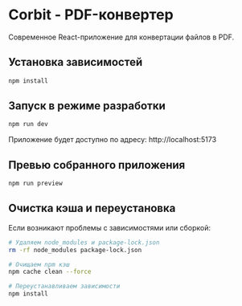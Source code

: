 # Corbit - PDF-конвертер

Современное React-приложение для конвертации файлов в PDF.

## Установка зависимостей
```bash
npm install
```

## Запуск в режиме разработки
```bash
npm run dev
```
Приложение будет доступно по адресу: http://localhost:5173

## Превью собранного приложения
```bash
npm run preview
```

## Очистка кэша и переустановка
Если возникают проблемы с зависимостями или сборкой:

```bash
# Удаляем node_modules и package-lock.json
rm -rf node_modules package-lock.json

# Очищаем npm кэш
npm cache clean --force

# Переустанавливаем зависимости
npm install
```